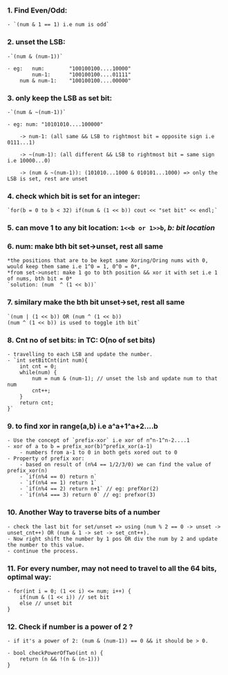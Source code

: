 
### 1. Find Even/Odd: 
    - `(num & 1 == 1) i.e num is odd`

### 2. unset the LSB: 
    -`(num & (num-1))`

    - eg:   num:        "100100100....10000"
            num-1:      "100100100....01111"
        num & num-1:    "100100100....00000"

### 3. only keep the LSB as set bit: 
    -`(num & ~(num-1))`

    - eg: num: "10101010....100000"

        -> num-1: (all same && LSB to rightmost bit = opposite sign i.e 0111...1)

        -> ~(num-1): (all different && LSB to rightmost bit = same sign i.e 10000...0)

        -> (num & ~(num-1)): (101010...1000 & 010101...1000) => only the LSB is set, rest are unset

### 4. check which bit is set for an integer: 
    `for(b = 0 to b < 32) if(num & (1 << b)) cout << "set bit" << endl;`

### 5. can move 1 to any bit location: `1<<b or 1>>b`, *b: bit location*

### 6. num: make bth bit set->unset, rest all same
    *the positions that are to be kept same Xoring/Oring nums with 0, would keep them same i.e 1^0 = 1, 0^0 = 0*, 
    *from set->unset: make 1 go to bth position && xor it with set i.e 1 of nums, bth bit = 0*
    `solution: (num  ^ (1 << b))`

### 7. similary make the bth bit unset->set, rest all same
    `(num | (1 << b)) OR (num ^ (1 << b))
    (num ^ (1 << b)) is used to toggle ith bit`
    
### 8. Cnt no of set bits: in TC: O(no of set bits)
    - travelling to each LSB and update the number.
    - `int setBitCnt(int num){
        int cnt = 0;
        while(num) {
            num = num & (num-1); // unset the lsb and update num to that num
            cnt++;
        }
        return cnt;
    }`

### 9. to find xor in range(a,b) i.e a^a+1^a+2....b
    - Use the concept of `prefix-xor` i.e xor of n^n-1^n-2....1
    - xor of a to b = prefix_xor(b)^prefix_xor(a-1)
        - numbers from a-1 to 0 in both gets xored out to 0
    - Property of prefix xor:
        - based on result of (n%4 == 1/2/3/0) we can find the value of prefix_xor(n)
        - `if(n%4 == 0) return n`
        - `if(n%4 == 1) return 1`
        - `if(n%4 == 2) return n+1` // eg: prefXor(2)
        - `if(n%4 === 3) return 0` // eg: prefxor(3)


### 10. Another Way to traverse bits of a number 
    - check the last bit for set/unset => using (num % 2 == 0 -> unset -> unset_cnt++) OR (num & 1 -> set -> set_cnt++).
    - Now right shift the number by 1 pos OR div the num by 2 and update the number to this value.
    - continue the process.

### 11. For every number, may not need to travel to all the 64 bits, optimal way:
    - for(int i = 0; (1 << i) <= num; i++) {
        if(num & (1 << i)) // set bit
        else // unset bit
    }

### 12. Check if number is a power of 2 ?
    - if it's a power of 2: (num & (num-1)) == 0 && it should be > 0.

    - bool checkPowerOfTwo(int n) {
        return (n && !(n & (n-1)))
    } 







































